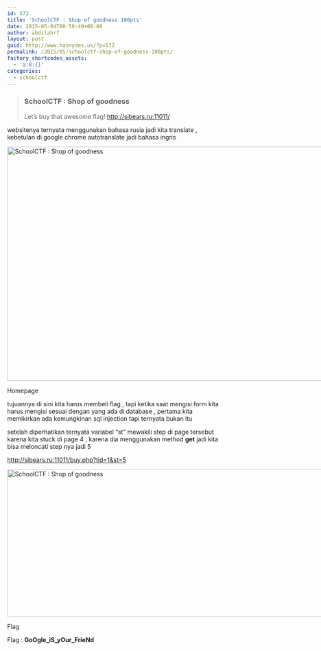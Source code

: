 ```yaml
---
id: 572
title: 'SchoolCTF : Shop of goodness 100pts'
date: 2015-05-04T00:59:49+00:00
author: abdilahrf
layout: post
guid: http://www.hasnydes.us/?p=572
permalink: /2015/05/schoolctf-shop-of-goodness-100pts/
factory_shortcodes_assets:
  - 'a:0:{}'
categories:
  - schoolctf
---
```

> ### SchoolCTF : Shop of goodness
> 
> Let&#8217;s buy that awesome flag! http://sibears.ru:11011/

<!--more-->

websitenya ternyata menggunakan bahasa rusia jadi kita translate , kebetulan di google chrome autotranslate jadi bahasa ingris

<div id="attachment_573" style="width: 1009px" class="wp-caption aligncenter">
  <a href="http://abdilahrf.me/images/2015/05/home.png"><img class="size-full wp-image-573" src="http://abdilahrf.me/images/2015/05/home.png" alt="SchoolCTF : Shop of goodness" width="999" height="545" /></a>
  
  <p class="wp-caption-text">
    Homepage
  </p>
</div>

tujuannya di sini kita harus membeli flag , tapi ketika saat mengisi form kita harus mengisi sesuai dengan yang ada di database , pertama kita memikirkan ada kemungkinan sql injection tapi ternyata bukan itu

setelah diperhatikan ternyata variabel &#8220;st&#8221; mewakili step di page tersebut karena kita stuck di page 4 , karena dia menggunakan method **get** jadi kita bisa meloncati step nya jadi 5

http://sibears.ru:11011/buy.php?tid=1&st=5

<div id="attachment_574" style="width: 1007px" class="wp-caption aligncenter">
  <a href="http://abdilahrf.me/images/2015/05/flag5.png"><img class="size-full wp-image-574" src="http://abdilahrf.me/images/2015/05/flag5.png" alt="SchoolCTF : Shop of goodness" width="997" height="343" /></a>
  
  <p class="wp-caption-text">
    Flag
  </p>
</div>

Flag : **GoOgle\_iS\_yOur_FrieNd**